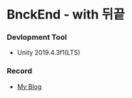 # BnckEnd - with 뒤끝

### Devlopment Tool
* Unity 2019.4.3f1(LTS)

### Record
* [My Blog](https://cheolmini.tistory.com/53)
